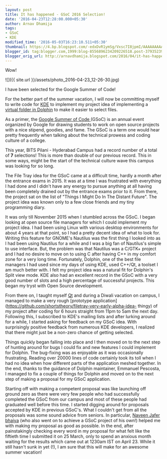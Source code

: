 ```yaml
---
layout: post
title: It has happened - GSoC 2016 Selection!
date: '2016-04-23T12:28:00.000+05:30'
author: Arnav Dhamija
tags:
- GSoC
- KDE
modified_time: '2016-05-03T16:23:10.511+05:30'
thumbnail: https://4.bp.blogspot.com/-edxDvR1ymSg/Vxsc7I8jpmI/AAAAAAAAAms/1g49gAPyqr8HZCodRl-o-E5yKvI9-l1IwCLcB/s72-c/photo_2016-04-23_12-26-30.jpg
blogger_id: tag:blogger.com,1999:blog-8556896234209226518.post-3793523904118270701
blogger_orig_url: http://arnavdhamija.blogspot.com/2016/04/it-has-happened.html
---
```


Wow!  


![]({{ site.url }}/assets/photo_2016-04-23_12-26-30.jpg)



I have been selected for the Google Summer of Code!  

For the better part of the summer vacation, I will now be committing myself to
write code for [KDE](https://www.kde.org/) to implement my project idea of
implementing a [virtual folder in Dolphin](https://goo.gl/BYOWdG) to make it
easier to select files.  

As a primer, the [Google Summer of Code ](http://g.co/gsoc)(GSoC) is an annual
event organized by Google for drawing students to work on open source projects
with a nice stipend, goodies, and fame. The GSoC is a term one would hear
pretty frequently when talking about the technical prowess and coding culture
of a college.  

This year, BITS Pilani - Hyderabad Campus had a record number of a total of
**7** selections! This is more than double of our previous record. This in
some ways, might be the start of the technical culture wave this campus was
looking for so long.  

The File Tray idea for the GSoC came at a difficult time, hardly a month after
the entrance exams in 2015. It was at a time I was frustrated with everything
I had done and I didn't have any energy to pursue anything at all having been
completely drained out by the entrance exams prior to it. From there, the
project sat on the list of "Things I Might Do In The Distant Future". The
project idea was known only to a few close friends and my tiny programming
diary.  

It was only till November 2015 when I stumbled across the GSoC. I began
looking at open source file managers for which I could implement my project
idea. I had been using Linux with various desktop environments for about 4
years at that point, so I had a pretty decent idea of what to look for.
Writing this feature for GNOME's Nautilus was the first thing I looked into as
I had been using Nautilus for a while and I was a big fan of Nautilus's simple
to use interface. But, the problem was that Nautilus was a C/GTK+ project and
I had no desire to move on to using C after having C++ in my comfort zone for
a very long time. Fortunately, Dolphin, one of the best file managers I had
used since my days of using KDE, used C++/Qt, a toolset I am much better with.
I felt my project idea was a natural fit for Dolphin's Split view mode. KDE
also had an excellent record in the GSoC with a very good number of slots and
a high percentage of successful projects. This began my tryst with Open Source
development.  

From there on, I taught myself [Qt](http://www.qt.io/) and during a Diwali
vacation on campus, I managed to make a very rough [prototype
application](https://github.com/shortstheory/filetray-very-early-alpha-idea-
thingy) of my project after coding for 6 hours straight from 11pm to 5am the
next day. Following this, I subscribed to KDE's mailing lists and after
lurking around for a while, I started asking for feedback on my GSoC idea.
With surprisingly positive feedback from numerous KDE developers, I realized
that there might just be a non-zero chance of getting selected.  

Things quickly began falling into place and I then moved on to the next step
of hunting around for bugs I could fix and new features I could implement for
Dolphin. The bug-fixing was as enjoyable as it was occasionally frustrating.
Reading over 20000 lines of code certainly took its toll when I had no idea
when how different parts of the application meshed together. In the end,
thanks to the guidance of Dolphin maintainer, Emmanuel Pescosta, I managed to
fix a couple of things for Dolphin and moved on to the next step of making a
proposal for my GSoC application.  

Starting off with making a competent proposal was like launching off ground
zero as there were very few people who had successfully completed the GSoC
from our campus and most of these people had graduated well before this time.
I started digging around for proposals accepted by KDE in previous GSoC's.
What I couldn't get from all the proposals was some sound advice from seniors.
In particular, [Naveen Jafer bhaiya](https://github.com/naveenjafer) (who also
went on to achieve a GSoC project of his own!) helped me with making my
proposal as good as possible. In the end, after painstakingly checking every
word in my proposal for what felt like the fiftieth time I submitted it on 25
March, only to spend an anxious month waiting for the results which came out
at 1230am IST on April 23. While it still hasn't sunk in yet (!), I am sure
that this will make for an awesome summer vacation!
